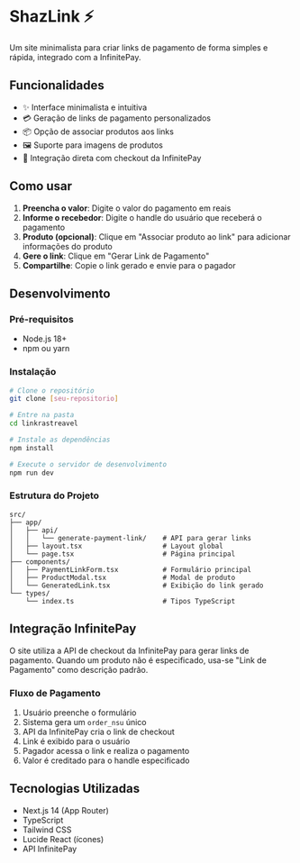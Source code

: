 # ShazLink ⚡

Um site minimalista para criar links de pagamento de forma simples e rápida, integrado com a InfinitePay.

## Funcionalidades

- ✨ Interface minimalista e intuitiva
- 💳 Geração de links de pagamento personalizados
- 📦 Opção de associar produtos aos links
- 🖼️ Suporte para imagens de produtos
- 🔗 Integração direta com checkout da InfinitePay

## Como usar

1. **Preencha o valor**: Digite o valor do pagamento em reais
2. **Informe o recebedor**: Digite o handle do usuário que receberá o pagamento
3. **Produto (opcional)**: Clique em "Associar produto ao link" para adicionar informações do produto
4. **Gere o link**: Clique em "Gerar Link de Pagamento"
5. **Compartilhe**: Copie o link gerado e envie para o pagador

## Desenvolvimento

### Pré-requisitos

- Node.js 18+
- npm ou yarn

### Instalação

```bash
# Clone o repositório
git clone [seu-repositorio]

# Entre na pasta
cd linkrastreavel

# Instale as dependências
npm install

# Execute o servidor de desenvolvimento
npm run dev
```

### Estrutura do Projeto

```
src/
├── app/
│   ├── api/
│   │   └── generate-payment-link/    # API para gerar links
│   ├── layout.tsx                    # Layout global
│   └── page.tsx                      # Página principal
├── components/
│   ├── PaymentLinkForm.tsx           # Formulário principal
│   ├── ProductModal.tsx              # Modal de produto
│   └── GeneratedLink.tsx             # Exibição do link gerado
└── types/
    └── index.ts                      # Tipos TypeScript
```

## Integração InfinitePay

O site utiliza a API de checkout da InfinitePay para gerar links de pagamento. Quando um produto não é especificado, usa-se "Link de Pagamento" como descrição padrão.

### Fluxo de Pagamento

1. Usuário preenche o formulário
2. Sistema gera um `order_nsu` único
3. API da InfinitePay cria o link de checkout
4. Link é exibido para o usuário
5. Pagador acessa o link e realiza o pagamento
6. Valor é creditado para o handle especificado

## Tecnologias Utilizadas

- Next.js 14 (App Router)
- TypeScript
- Tailwind CSS
- Lucide React (ícones)
- API InfinitePay